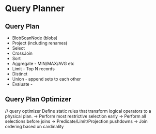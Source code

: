 # Query Planner

## Query Plan

- BlobScanNode (blobs)
- Project (including renames)
- Select
- CrossJoin
- Sort
- Aggregate - MIN/MAX/AVG etc
- Limit - Top N records
- Distinct
- Union - append sets to each other
- Evaluate -

## Query Plan Optimizer



// query optimizer
Define static rules that transform logical operators to a physical plan.
→ Perform most restrictive selection early
→ Perform all selections before joins
→ Predicate/Limit/Projection pushdowns
→ Join ordering based on cardinality